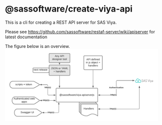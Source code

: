 # @sassoftware/create-viya-api

This is a cli for creating a REST API server for SAS Viya.

Please see <https://github.com/sassoftware/restaf-server/wiki/apiserver> for latest documentation

The figure below is an overview.
![viya-apiserverjs](https://github.com/sassoftware/restaf-server/blob/main/images/viya-apiserverjs.png)

